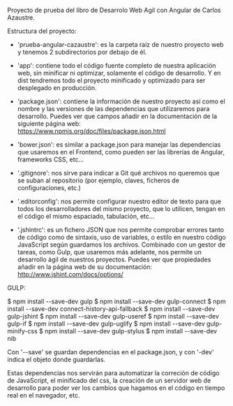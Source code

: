 Proyecto de prueba del libro de Desarrolo Web Agil con Angular de Carlos Azaustre.

Estructura del proyecto:

- 'prueba-angular-cazaustre': es la carpeta raiz de nuestro proyecto web y tenemos 2
subdirectorios por debajo de él.

- 'app': contiene todo el código fuente completo de nuestra aplicación
web, sin minificar ni optimizar, solamente el código de desarrollo. Y
en dist tendremos todo el proyecto minificado y optimizado para
ser desplegado en producción.

- 'package.json': contiene la información de nuestro proyecto así
como el nombre y las versiones de las dependencias que utilizaremos
para desarrollo. Puedes ver que campos añadir en la documentación de la siguiente página web:
https://www.npmjs.org/doc/files/package.json.html

- 'bower.json': es similar a package.json para manejar las
dependencias que usaremos en el Frontend, como pueden ser las
librerías de Angular, frameworks CSS, etc...

- '.gitignore': nos sirve para indicar a Git qué archivos no
queremos que se suban al repositorio (por ejemplo, claves, ficheros
de configuraciones, etc.)

- '.editorconfig': nos permite configurar nuestro editor de texto
para que todos los desarrolladores del mismo proyecto, que lo
utilicen, tengan en el código el mismo espaciado, tabulación, etc...

- '.jshintrc': es un fichero JSON que nos permite comprobar
errores tanto de código como de sintaxis, uso de variables, o estilo en
nuestro código JavaScript según guardamos los archivos. Combinado
con un gestor de tareas, como Gulp, que usaremos más adelante, nos
permite un desarrollo ágil de nuestros proyectos. Puedes ver que propiedades añadir en la página web de su documentación: http://www.jshint.com/docs/options/


GULP:

$ npm install --save-dev gulp
$ npm install --save-dev gulp-connect
$ npm install --save-dev connect-history-api-fallback
$ npm install --save-dev gulp-jshint
$ npm install --save-dev gulp-useref
$ npm install --save-dev gulp-if
$ npm install --save-dev gulp-uglify
$ npm install --save-dev gulp-minify-css
$ npm install --save-dev gulp-stylus
$ npm install --save-dev nib

Con '--save' se guardan dependencias en el package.json, y con '-dev' indica el objeto donde guardarlas.

Estas dependencias nos servirán para automatizar la correción de código de JavaScript, el minificado del css, la creación de un servidor web de desarrollo para poder ver los cambios que hagamos en el código en tiempo real en el navegador, etc.
